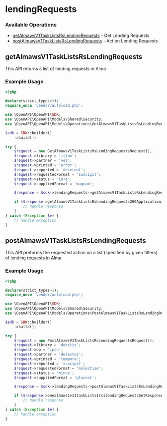 # lendingRequests

### Available Operations

* [getAlmawsV1TaskListsRsLendingRequests](#getalmawsv1tasklistsrslendingrequests) - Get Lending Requests
* [postAlmawsV1TaskListsRsLendingRequests](#postalmawsv1tasklistsrslendingrequests) - Act on Lending Requests

## getAlmawsV1TaskListsRsLendingRequests

This API returns a list of lending requests in Alma

### Example Usage

```php
<?php

declare(strict_types=1);
require_once 'vendor/autoload.php';

use \OpenAPI\OpenAPI\SDK;
use \OpenAPI\OpenAPI\Models\Shared\Security;
use \OpenAPI\OpenAPI\Models\Operations\GetAlmawsV1TaskListsRsLendingRequestsRequest;

$sdk = SDK::builder()
    ->build();

try {
    $request = new GetAlmawsV1TaskListsRsLendingRequestsRequest();
    $request->library = 'illum';
    $request->partner = 'vel';
    $request->printed = 'error';
    $request->reported = 'deserunt';
    $request->requestedFormat = 'suscipit';
    $request->status = 'iure';
    $request->suppliedFormat = 'magnam';

    $response = $sdk->lendingRequests->getAlmawsV1TaskListsRsLendingRequests($request);

    if ($response->getAlmawsV1TaskListsRsLendingRequests200ApplicationJSONObject !== null) {
        // handle response
    }
} catch (Exception $e) {
    // handle exception
}
```

## postAlmawsV1TaskListsRsLendingRequests

This API preforms the requested action on a list (specified by given filters) of lending requests in Alma

### Example Usage

```php
<?php

declare(strict_types=1);
require_once 'vendor/autoload.php';

use \OpenAPI\OpenAPI\SDK;
use \OpenAPI\OpenAPI\Models\Shared\Security;
use \OpenAPI\OpenAPI\Models\Operations\PostAlmawsV1TaskListsRsLendingRequestsRequest;

$sdk = SDK::builder()
    ->build();

try {
    $request = new PostAlmawsV1TaskListsRsLendingRequestsRequest();
    $request->library = 'debitis';
    $request->op = 'ipsa';
    $request->partner = 'delectus';
    $request->printed = 'tempora';
    $request->reported = 'suscipit';
    $request->requestedFormat = 'molestiae';
    $request->status = 'minus';
    $request->suppliedFormat = 'placeat';

    $response = $sdk->lendingRequests->postAlmawsV1TaskListsRsLendingRequests($request);

    if ($response->onealmaws1v11taskLists1rs1lendingRequestsGetResponses200ContentApplication1jsonSchemaPropertiesUserResourceSharingRequestItems !== null) {
        // handle response
    }
} catch (Exception $e) {
    // handle exception
}
```

